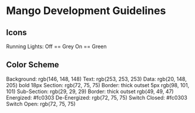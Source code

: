 # Mango Development Guidelines

## Icons 
Running Lights: Off == Grey On == Green 

## Color Scheme
Background: rgb(146, 148, 148)
Text: rgb(253, 253, 253)
Data: rgb(20, 148, 205) bold 18px
Section: rgb(72, 75, 75) Border: thick outset 5px rgb(98, 101, 101)
Sub-Section: rgb(29, 29, 29) Border: thick outset rgb(49, 49, 47)
Energized: #fc0303
De-Energized: rgb(72, 75, 75)
Switch Closed: #fc0303
Switch Open: rgb(72, 75, 75)